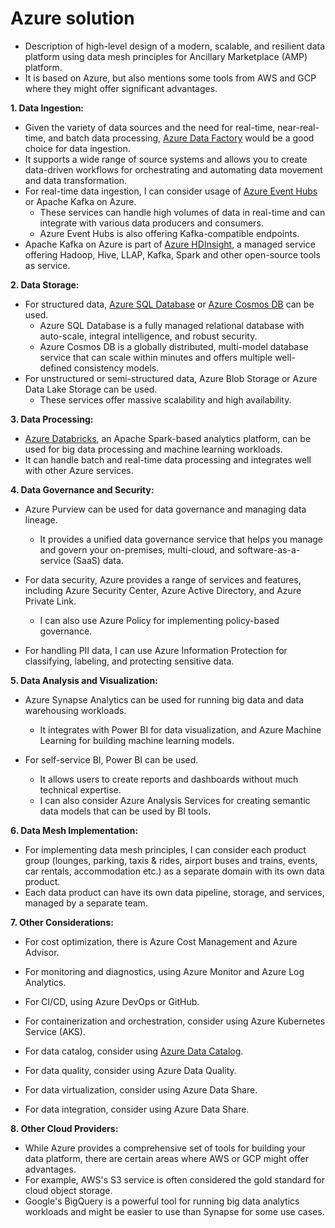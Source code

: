 # Azure solution

* Description of high-level design of a modern, scalable, and resilient data platform using data mesh principles for Ancillary Marketplace (AMP) platform.
* It is based on Azure, but also mentions some tools from AWS and GCP where they might offer significant advantages.

**1. Data Ingestion:**

* Given the variety of data sources and the need for real-time, near-real-time, and batch data processing, [Azure Data Factory](azure-data-factory/README.md) would be a good choice for data ingestion.
* It supports a wide range of source systems and allows you to create data-driven workflows for orchestrating and automating data movement and data transformation.
* For real-time data ingestion, I can consider usage of [Azure Event Hubs](azure-event-hubs/README.md) or Apache Kafka on Azure.
  * These services can handle high volumes of data in real-time and can integrate with various data producers and consumers.
  * Azure Event Hubs is also offering Kafka-compatible endpoints.
* Apache Kafka on Azure is part of [Azure HDInsight](azure-hdinsight/README.md), a managed service offering Hadoop, Hive, LLAP, Kafka, Spark and other open-source tools as service.

**2. Data Storage:**

* For structured data, [Azure SQL Database](azure-sql-database/README.md) or [Azure Cosmos DB](azure-cosmos-db/README.md) can be used.
  * Azure SQL Database is a fully managed relational database with auto-scale, integral intelligence, and robust security.
  * Azure Cosmos DB is a globally distributed, multi-model database service that can scale within minutes and offers multiple well-defined consistency models.
* For unstructured or semi-structured data, Azure Blob Storage or Azure Data Lake Storage can be used.
  * These services offer massive scalability and high availability.

**3. Data Processing:**

* [Azure Databricks](azure-databricks/README.md), an Apache Spark-based analytics platform, can be used for big data processing and machine learning workloads.
* It can handle batch and real-time data processing and integrates well with other Azure services.

**4. Data Governance and Security:**

* Azure Purview can be used for data governance and managing data lineage.
  * It provides a unified data governance service that helps you manage and govern your on-premises, multi-cloud, and software-as-a-service (SaaS) data.

* For data security, Azure provides a range of services and features, including Azure Security Center, Azure Active Directory, and Azure Private Link.
  * I can also use Azure Policy for implementing policy-based governance.

* For handling PII data, I can use Azure Information Protection for classifying, labeling, and protecting sensitive data.

**5. Data Analysis and Visualization:**

* Azure Synapse Analytics can be used for running big data and data warehousing workloads.
  * It integrates with Power BI for data visualization, and Azure Machine Learning for building machine learning models.

* For self-service BI, Power BI can be used.
  * It allows users to create reports and dashboards without much technical expertise.
  * I can also consider Azure Analysis Services for creating semantic data models that can be used by BI tools.

**6. Data Mesh Implementation:**

* For implementing data mesh principles, I can consider each product group (lounges, parking, taxis & rides, airport buses and trains, events, car rentals, accommodation etc.) as a separate domain with its own data product.
* Each data product can have its own data pipeline, storage, and services, managed by a separate team.

**7. Other Considerations:**

* For cost optimization, there is Azure Cost Management and Azure Advisor.
* For monitoring and diagnostics, using Azure Monitor and Azure Log Analytics.

* For CI/CD, using Azure DevOps or GitHub.
* For containerization and orchestration, consider using Azure Kubernetes Service (AKS).

* For data catalog, consider using [Azure Data Catalog](azure-data-catalog/README.md).
* For data quality, consider using Azure Data Quality.
* For data virtualization, consider using Azure Data Share.
* For data integration, consider using Azure Data Share.

**8. Other Cloud Providers:**
* While Azure provides a comprehensive set of tools for building your data platform, there are certain areas where AWS or GCP might offer advantages.
* For example, AWS's S3 service is often considered the gold standard for cloud object storage.
* Google's BigQuery is a powerful tool for running big data analytics workloads and might be easier to use than Synapse for some use cases.

